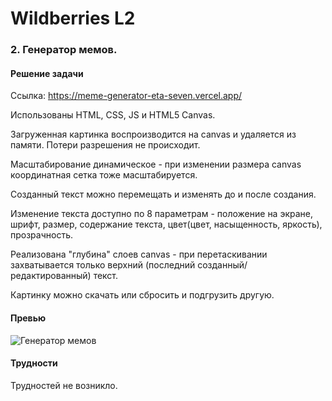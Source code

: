 # Wildberries L2

### 2. Генератор мемов.

#### Решение задачи

Ссылка: https://meme-generator-eta-seven.vercel.app/

Использованы HTML, CSS, JS и HTML5 Canvas.

Загруженная картинка воспроизводится на canvas и удаляется из памяти. Потери разрешения не происходит.

Масштабирование динамическое - при изменении размера canvas координатная сетка тоже масштабируется.

Созданный текст можно перемещать и изменять до и после создания.

Изменение текста доступно по 8 параметрам - положение на экране, шрифт, размер, содержание текста, цвет(цвет, насыщенность, яркость), прозрачность.

Реализована "глубина" слоев canvas - при перетаскивании захватывается только верхний (последний созданный/редактированный) текст.

Картинку можно скачать или сбросить и подгрузить другую.

#### Превью

![Генератор мемов](./readme_gif.gif)

#### Трудности

Трудностей не возникло.
